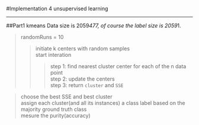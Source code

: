 #Implementation 4
unsupervised learning  
***
##Part1 kmeans
Data size is 2059*477, of course the label size is 2059*1.
>randomRuns = 10  
>>initiate k centers with random samples  
>>start interation
>>>step 1: find nearest cluster center for each of the n data point  
>>>step 2: update the centers  
>>>step 3: return `cluster` and `SSE`  

>choose the best SSE and best cluster  
>assign each cluster(and all its instances) a class label based on the majority ground truth class  
>mesure the purity(accuracy)  